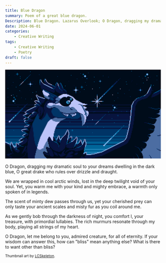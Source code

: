 ```yaml
---
title: Blue Dragon
summary: Poem of a great blue dragon.
Description: Blue Dragon. Lazarus Overlook; O Dragon, dragging my dramatic soul to your dreams dwelling in the dark blue, O great drake who rules over drizzle and draught. We are wrapped in cool arctic winds, lost in the deep twilight void of your soul. Yet, you warm me with your kind and mighty embrace, a warmth only spoken of in legends...
date: 2024-06-01
categories:
    - Creative Writing
tags:
    - Creative Writing
    - Poetry
draft: false
---
```

![Art of a dragon by LCSkeleton](lcskeleton.jpg)

O Dragon, dragging my dramatic soul to your dreams dwelling in the dark blue, O great drake who rules over drizzle and draught.

We are wrapped in cool arctic winds, lost in the deep twilight void of your soul. Yet, you warm me with your kind and mighty embrace, a warmth only spoken of in legends.

The scent of minty dew passes through us, yet your cherished prey can only taste your ancient scales and misty fur as you coil around me.

As we gently bob through the darkness of night, you comfort I, your treasure, with primordial lullabies. The rich murmurs resonate through my body, playing all strings of my heart.

O Dragon, let me belong to you, admired creature, for all of eternity. If your wisdom can answer this, how can "bliss" mean anything else? What is there to want other than bliss?

<sup>Thumbnail art by [LCSkeleton](https://www.furaffinity.net/user/lcskeleton/).</sup>
